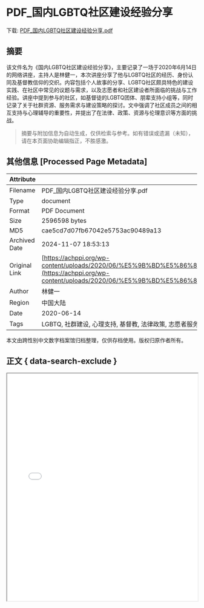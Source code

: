 # PDF_国内LGBTQ社区建设经验分享

<!-- tcd_download_link -->
下载: <a href="../PDF_国内LGBTQ社区建设经验分享.pdf" download>PDF_国内LGBTQ社区建设经验分享.pdf</a>
<!-- tcd_download_link_end -->

## 摘要

<!-- tcd_abstract -->
该文件名为《国内LGBTQ社区建设经验分享》，主要记录了一场于2020年6月14日的网络讲座，主持人是林健一，本次讲座分享了他与LGBTQ社区的经历、身份认同及基督教信仰的交织。内容包括个人故事的分享、LGBTQ社区颇具特色的建设实践、在社区中常见的议题与需求，以及志愿者和社区建设者所面临的挑战与工作经验。讲座中提到参与的社区，如基督徒的LGBTQ团体、朋辈支持小组等，同时记录了关于社群资源、服务需求与建设策略的探讨。文中强调了社区成员之间的相互支持与心理辅导的重要性，并提出了在法律、政策、资源与伦理意识等方面的挑战。

<!-- tcd_abstract_end -->

> 摘要与附加信息为自动生成，仅供检索与参考。如有错误或遗漏（未知），请在本页面协助编辑指正，不胜感激。

## 其他信息 [Processed Page Metadata]

| Attribute       | Value                                  |
|-----------------|----------------------------------------|
| Filename        | PDF_国内LGBTQ社区建设经验分享.pdf                             |
| Type            | document                                 |
| Format          | PDF Document                               |
| Size            | 2596598 bytes                           |
| MD5             | cae5cd7d07fb67042e5753ac90489a13                                  |
| Archived Date   | 2024-11-07 18:53:13                             |
| Original Link   | [https://achppi.org/wp-content/uploads/2020/06/%E5%9B%BD%E5%86%85LGBTQ%E7%A4%BE%E5%8C%BA%E5%BB%BA%E8%AE%BE%E7%BB%8F%E9%AA%8C%E5%88%86%E4%BA%AB.pdf](https://achppi.org/wp-content/uploads/2020/06/%E5%9B%BD%E5%86%85LGBTQ%E7%A4%BE%E5%8C%BA%E5%BB%BA%E8%AE%BE%E7%BB%8F%E9%AA%8C%E5%88%86%E4%BA%AB.pdf)                         |
| Author          | 林健一                               |
| Region          | 中国大陆                               |
| Date            | 2020-06-14                                 |
| Tags            | LGBTQ, 社群建设, 心理支持, 基督教, 法律政策, 志愿者服务, 跨性别, 性别认同, 社区资源                                 |

本文由跨性别中文数字档案馆归档整理，仅供存档使用。版权归原作者所有。


## 正文 { data-search-exclude }

<!-- tcd_main_text -->
<iframe src="../PDF_国内LGBTQ社区建设经验分享.pdf" width="100%" height="600px">
    <p>无法显示PDF，请下载查看。</p>
</iframe>
<!-- tcd_main_text_end -->

